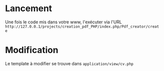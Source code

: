 # Lancement
Une fois le code mis dans votre www, l'exécuter via l'URL `http://127.0.0.1/projects/creation_pdf_PHP/index.php/Pdf_creator/create`

# Modification
Le template à modifier se trouve dans `application/view/cv.php`
